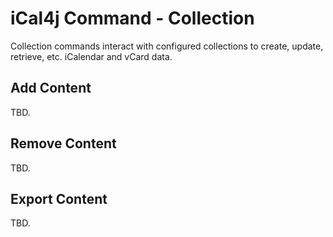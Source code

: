 # iCal4j Command - Collection

Collection commands interact with configured collections to create, update, retrieve, etc. iCalendar and vCard data.

## Add Content

TBD.

## Remove Content

TBD.

## Export Content

TBD.
